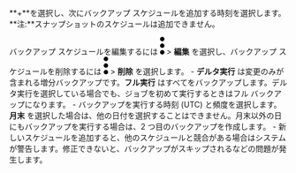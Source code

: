 **+**を選択し、次にバックアップ スケジュールを追加する時刻を選択します。**注:**スナップショットのスケジュールは追加できません。

バックアップ スケジュールを編集するには ![](../Images/more_vert_kebob-15px.svg) \> **編集** を選択し、バックアップ スケジュールを削除するには ![](../Images/more_vert_kebob-15px.svg) \> **削除** を選択します。 - **デルタ実行** は変更のみが含まれる増分バックアップです。**フル実行** はすべてをバックアップします。デルタ実行を選択している場合でも、ジョブを初めて実行するときはフル バックアップになります。 - バックアップを実行する時刻 (UTC) と頻度を選択します。**月末** を選択した場合は、他の日付を選択することはできません。月末以外の日にもバックアップを実行する場合は、2 つ目のバックアップを作成します。 - 新しいスケジュールを追加すると、他のスケジュールと競合がある場合はシステムが警告します。修正できないと、バックアップがスキップされるなどの問題が発生します。

